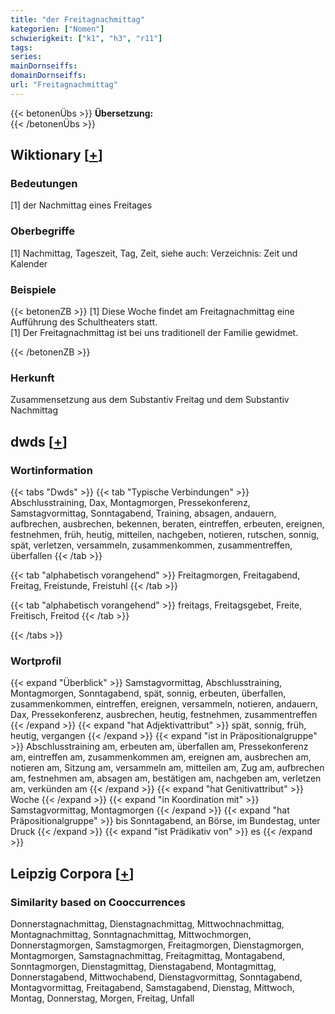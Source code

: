 ```yaml
---
title: "der Freitagnachmittag"
kategorien: ["Nomen"]
schwierigkeit: ["k1", "h3", "r11"]
tags:
series:
mainDornseiffs:
domainDornseiffs:
url: "Freitagnachmittag"
---
```


{{< betonenÜbs >}}
**Übersetzung:**  
{{< /betonenÜbs >}}

## Wiktionary [[+](https://de.wiktionary.org/wiki/Freitagnachmittag)]

### Bedeutungen
[1] der Nachmittag eines Freitages  

### Oberbegriffe
[1] Nachmittag, Tageszeit, Tag, Zeit, siehe auch: Verzeichnis: Zeit und Kalender  

### Beispiele
{{< betonenZB >}}
[1] Diese Woche findet am Freitagnachmittag eine Aufführung des Schultheaters statt.  
[1] Der Freitagnachmittag ist bei uns traditionell der Familie gewidmet.  

{{< /betonenZB >}}
### Herkunft
Zusammensetzung aus dem Substantiv Freitag und dem Substantiv Nachmittag  



## dwds [[+](https://www.dwds.de/wb/Freitagnachmittag)]

### Wortinformation
{{< tabs "Dwds" >}}
{{< tab "Typische Verbindungen" >}}
Abschlusstraining, Dax, Montagmorgen, Pressekonferenz, Samstagvormittag, Sonntagabend, Training, absagen, andauern, aufbrechen, ausbrechen, bekennen, beraten, eintreffen, erbeuten, ereignen, festnehmen, früh, heutig, mitteilen, nachgeben, notieren, rutschen, sonnig, spät, verletzen, versammeln, zusammenkommen, zusammentreffen, überfallen
{{< /tab >}}

{{< tab "alphabetisch vorangehend" >}}
Freitagmorgen, Freitagabend, Freitag, Freistunde, Freistuhl
{{< /tab >}}

{{< tab "alphabetisch vorangehend" >}}
freitags, Freitagsgebet, Freite, Freitisch, Freitod
{{< /tab >}}

{{< /tabs >}}

### Wortprofil
{{< expand "Überblick" >}} Samstagvormittag, Abschlusstraining, Montagmorgen, Sonntagabend, spät, sonnig, erbeuten, überfallen, zusammenkommen, eintreffen, ereignen, versammeln, notieren, andauern, Dax, Pressekonferenz, ausbrechen, heutig, festnehmen, zusammentreffen {{< /expand >}}
{{< expand "hat Adjektivattribut" >}} spät, sonnig, früh, heutig, vergangen {{< /expand >}}
{{< expand "ist in Präpositionalgruppe" >}} Abschlusstraining am, erbeuten am, überfallen am, Pressekonferenz am, eintreffen am, zusammenkommen am, ereignen am, ausbrechen am, notieren am, Sitzung am, versammeln am, mitteilen am, Zug am, aufbrechen am, festnehmen am, absagen am, bestätigen am, nachgeben am, verletzen am, verkünden am {{< /expand >}}
{{< expand "hat Genitivattribut" >}} Woche {{< /expand >}}
{{< expand "in Koordination mit" >}} Samstagvormittag, Montagmorgen {{< /expand >}}
{{< expand "hat Präpositionalgruppe" >}} bis Sonntagabend, an Börse, im Bundestag, unter Druck {{< /expand >}}
{{< expand "ist Prädikativ von" >}} es {{< /expand >}}

## Leipzig Corpora [[+](https://corpora.uni-leipzig.de/en/res?word=Freitagnachmittag&corpusId=deu_newscrawl-public_2018)]


### Similarity based on Cooccurrences
Donnerstagnachmittag, Dienstagnachmittag, Mittwochnachmittag, Montagnachmittag, Sonntagnachmittag, Mittwochmorgen, Donnerstagmorgen, Samstagmorgen, Freitagmorgen, Dienstagmorgen, Montagmorgen, Samstagnachmittag, Freitagmittag, Montagabend, Sonntagmorgen, Dienstagmittag, Dienstagabend, Montagmittag, Donnerstagabend, Mittwochabend, Dienstagvormittag, Sonntagabend, Montagvormittag, Freitagabend, Samstagabend, Dienstag, Mittwoch, Montag, Donnerstag, Morgen, Freitag, Unfall

